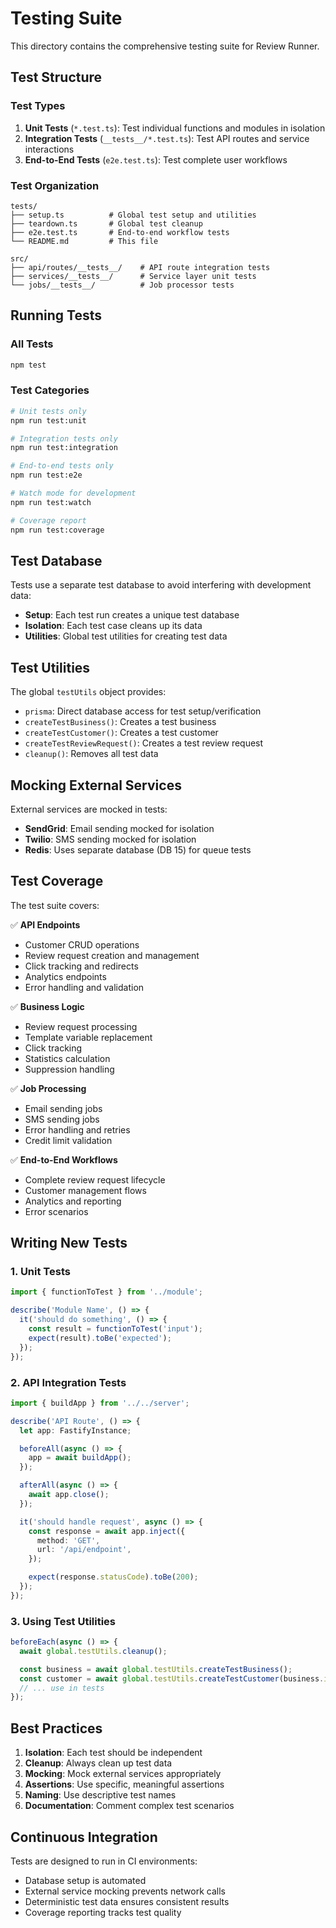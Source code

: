 # Testing Suite

This directory contains the comprehensive testing suite for Review Runner.

## Test Structure

### Test Types

1. **Unit Tests** (`*.test.ts`): Test individual functions and modules in isolation
2. **Integration Tests** (`__tests__/*.test.ts`): Test API routes and service interactions
3. **End-to-End Tests** (`e2e.test.ts`): Test complete user workflows

### Test Organization

```
tests/
├── setup.ts          # Global test setup and utilities
├── teardown.ts       # Global test cleanup
├── e2e.test.ts       # End-to-end workflow tests
└── README.md         # This file

src/
├── api/routes/__tests__/    # API route integration tests
├── services/__tests__/      # Service layer unit tests
└── jobs/__tests__/          # Job processor tests
```

## Running Tests

### All Tests

```bash
npm test
```

### Test Categories

```bash
# Unit tests only
npm run test:unit

# Integration tests only
npm run test:integration

# End-to-end tests only
npm run test:e2e

# Watch mode for development
npm run test:watch

# Coverage report
npm run test:coverage
```

## Test Database

Tests use a separate test database to avoid interfering with development data:

- **Setup**: Each test run creates a unique test database
- **Isolation**: Each test case cleans up its data
- **Utilities**: Global test utilities for creating test data

## Test Utilities

The global `testUtils` object provides:

- `prisma`: Direct database access for test setup/verification
- `createTestBusiness()`: Creates a test business
- `createTestCustomer()`: Creates a test customer
- `createTestReviewRequest()`: Creates a test review request
- `cleanup()`: Removes all test data

## Mocking External Services

External services are mocked in tests:

- **SendGrid**: Email sending mocked for isolation
- **Twilio**: SMS sending mocked for isolation
- **Redis**: Uses separate database (DB 15) for queue tests

## Test Coverage

The test suite covers:

✅ **API Endpoints**

- Customer CRUD operations
- Review request creation and management
- Click tracking and redirects
- Analytics endpoints
- Error handling and validation

✅ **Business Logic**

- Review request processing
- Template variable replacement
- Click tracking
- Statistics calculation
- Suppression handling

✅ **Job Processing**

- Email sending jobs
- SMS sending jobs
- Error handling and retries
- Credit limit validation

✅ **End-to-End Workflows**

- Complete review request lifecycle
- Customer management flows
- Analytics and reporting
- Error scenarios

## Writing New Tests

### 1. Unit Tests

```typescript
import { functionToTest } from '../module';

describe('Module Name', () => {
  it('should do something', () => {
    const result = functionToTest('input');
    expect(result).toBe('expected');
  });
});
```

### 2. API Integration Tests

```typescript
import { buildApp } from '../../server';

describe('API Route', () => {
  let app: FastifyInstance;

  beforeAll(async () => {
    app = await buildApp();
  });

  afterAll(async () => {
    await app.close();
  });

  it('should handle request', async () => {
    const response = await app.inject({
      method: 'GET',
      url: '/api/endpoint',
    });

    expect(response.statusCode).toBe(200);
  });
});
```

### 3. Using Test Utilities

```typescript
beforeEach(async () => {
  await global.testUtils.cleanup();

  const business = await global.testUtils.createTestBusiness();
  const customer = await global.testUtils.createTestCustomer(business.id);
  // ... use in tests
});
```

## Best Practices

1. **Isolation**: Each test should be independent
2. **Cleanup**: Always clean up test data
3. **Mocking**: Mock external services appropriately
4. **Assertions**: Use specific, meaningful assertions
5. **Naming**: Use descriptive test names
6. **Documentation**: Comment complex test scenarios

## Continuous Integration

Tests are designed to run in CI environments:

- Database setup is automated
- External service mocking prevents network calls
- Deterministic test data ensures consistent results
- Coverage reporting tracks test quality
